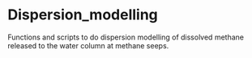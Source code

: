 # Dispersion_modelling
 Functions and scripts to do dispersion modelling of dissolved methane released to the water column at methane seeps. 
